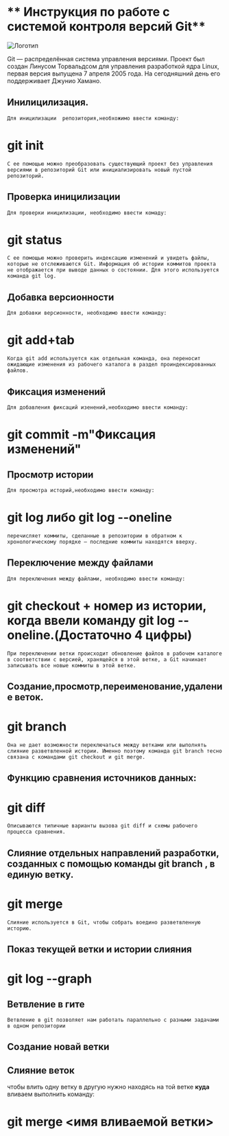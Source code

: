 # ** Инструкция по работе с системой контроля версий Git**
![ Логотип](Git.png)

Git — распределённая система управления версиями. Проект был создан Линусом Торвальдсом для управления разработкой ядра Linux, первая версия выпущена 7 апреля 2005 года. На сегодняшний день его поддерживает Джунио Хамано.



## Инилицилизация.
    Для иницилизации  репозитория,необхожимо ввести команду:
   # **git init**
    С ее помощью можно преобразовать существующий проект без управления версиями в репозиторий Git или инициализировать новый пустой репозиторий.
    
## Проверка иницилизации
    Для проверки иницилизации, необходимо ввести комаду:
   # **git status**
    С ее помощью можно проверить индексацию изменений и увидеть файлы, которые не отслеживаются Git. Информация об истории коммитов проекта не отображается при выводе данных о состоянии. Для этого используется команда git log.

## Добавка версионности
    Для добавки версионности, необходимо ввести команду:
   # **git add+tab**
    Когда git add используется как отдельная команда, она переносит ожидающие изменения из рабочего каталога в раздел проиндексированных файлов.

## Фиксация изменений
    Для добавления фиксаций изенений,необходимо ввести команду:
# **git commit -m"Фиксация изменений"**


## Просмотр истории
    Для просмотра историй,необходимо ввести команду:
# **git log либо git log --oneline**
    перечисляет коммиты, сделанные в репозитории в обратном к хронологическому порядке — последние коммиты находятся вверху.


## Переключение между файлами
    Для переключения между файлами, необходимо ввести команду:
# **git checkout + номер из истории, когда ввели команду git log --oneline.(Достаточно 4 цифры)**
    При переключении ветки происходит обновление файлов в рабочем каталоге в соответствии с версией, хранящейся в этой ветке, а Git начинает записывать все новые коммиты в этой ветке.


## Создание,просмотр,переименование,удаление веток.

# **git branch**
    Она не дает возможности переключаться между ветками или выполнять слияние разветвленной истории. Именно поэтому команда git branch тесно связана с командами git checkout и git merge. 


## Функцию сравнения источников данных:
# **git diff**
    Описываются типичные варианты вызова git diff и схемы рабочего процесса сравнения.


## Cлияние отдельных направлений разработки, созданных с помощью команды git branch , в единую ветку.
# **git merge**
    Слияние используется в Git, чтобы собрать воедино разветвленную историю.


## Показ текущей ветки и истории слияния

# **git log --graph**

## Ветвление в гите

    Ветвление в git позволяет нам работать параллельно с разными задачами в одном репозитории


## Создание новай ветки 


## Слияние веток 

чтобы влить одну ветку в другую нужно находясь  на той ветке **куда** вливаем выполнить команду:

# **git merge <имя вливаемой ветки>**


